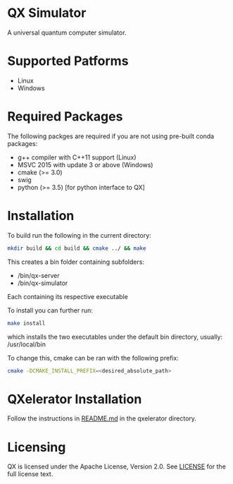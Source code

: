# QX Simulator

A universal quantum computer simulator.


# Supported Patforms

* Linux
* Windows

# Required Packages

The following packges are required if you are not using pre-built conda packages:

* g++ compiler with C++11 support (Linux)
* MSVC 2015 with update 3 or above (Windows)
* cmake (>= 3.0)
* swig
* python (>= 3.5) [for python interface to QX]


# Installation

To build run the following in the current directory:
```sh
mkdir build && cd build && cmake ../ && make
```

This creates a bin folder containing subfolders:
-  /bin/qx-server
-  /bin/qx-simulator

Each containing its respective executable

To install you can further run:
```sh
make install
```

which installs the two executables under the default bin directory, usually:
  /usr/local/bin

To change this, cmake can be ran with the following prefix:

```sh
cmake -DCMAKE_INSTALL_PREFIX=<desired_absolute_path>
```

# QXelerator Installation

Follow the instructions in [README.md](qxelarator/README.md) in the qxelerator directory.


# Licensing

QX is licensed under the Apache License, Version 2.0. See
[LICENSE](https://github.com/QE-Lab/qx-simulator/blob/master/LICENSE) for the full
license text.
